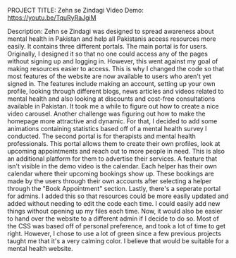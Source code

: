 PROJECT TITLE: Zehn se Zindagi
Video Demo: https://youtu.be/TquRyRaJgiM

Description:
Zehn se Zindagi was designed to spread awareness about mental health in Pakistan and help all Pakistanis access resources more easily. It contains three different portals. The main portal is for users. Originally, I designed it so that no one could access any of the pages without signing up and logging in. However, this went against my goal of making resources easier to access. This is why I changed the code so that most features of the website are now available to users who aren't yet signed in. 
The features include making an account, setting up your own profile, looking through different blogs, news articles and videos related to mental health and also looking at discounts and cost-free consultations available in Pakistan. It took me a while to figure out how to create a nice video carousel. Another challenge was figuring out how to make the homepage more attractive and dynamic. For that, I decided to add some animations containing statistics based off of a mental health survey I conducted. 
The second portal is for therapists and mental health professionals. This portal allows them to create their own profiles, look at upcoming appointments and reach out to more people in need. This is also an additional platform for them to advertise their services. A feature that isn't visible in the demo video is the calendar. Each helper has their own calendar where their upcoming bookings show up. These bookings are made by the users through their own accounts after selecting a helper through the "Book Appointment" section.
Lastly, there's a seperate portal for admins. I added this so that resources could be more easily updated and added without needing to edit the code each time. I could easily add new things without opening up my files each time. Now, it would also be easier to hand over the website to a different admin if I decide to do so. 
Most of the CSS was based off of personal preference, and took a lot of time to get right. However, I chose to use a lot of green since a few previous projects taught me that it's a very calming color. I believe that would be suitable for a mental health website. 
